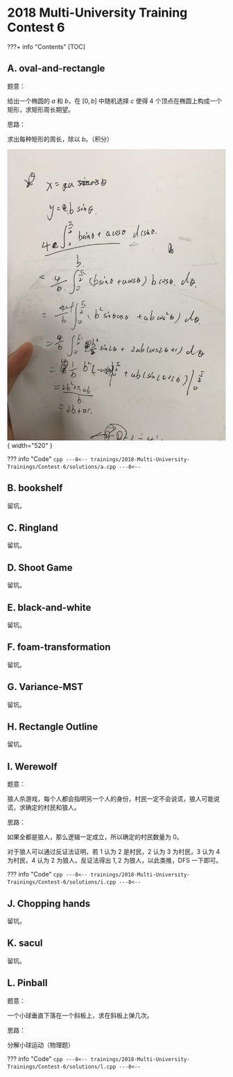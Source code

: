 # 2018 Multi-University Training Contest 6

???+ info "Contents"
    [TOC]

## A. oval-and-rectangle

题意：

给出一个椭圆的 $a$ 和 $b$，在 $[0, b]$ 中随机选择 $c$ 使得 $4$ 个顶点在椭圆上构成一个矩形，求矩形周长期望。

思路：

求出每种矩形的周长，除以 $b$。（积分）

![](./images/1459194-20181007164912350-136076649.png){ width="520" }

??? info "Code"
    ```cpp
    ---8<--
    trainings/2018-Multi-University-Trainings/Contest-6/solutions/a.cpp
    ---8<--
    ```

## B. bookshelf

留坑。

## C. Ringland

留坑。

## D. Shoot Game

留坑。

## E. black-and-white

留坑。

## F. foam-transformation

留坑。

## G. Variance-MST

留坑。

## H. Rectangle Outline

留坑。

## I. Werewolf

题意：

狼人杀游戏，每个人都会指明另一个人的身份，村民一定不会说谎，狼人可能说谎，求确定的村民和狼人。

思路：

如果全都是狼人，那么逻辑一定成立，所以确定的村民数量为 $0$。

对于狼人可以通过反证法证明，若 $1$ 认为 $2$ 是村民，$2$ 认为 $3$ 为村民，$3$ 认为 $4$ 为村民，$4$ 认为 $2$ 为狼人，反证法得出 $1,2$ 为狼人，以此类推，DFS 一下即可。

??? info "Code"
    ```cpp
    ---8<--
    trainings/2018-Multi-University-Trainings/Contest-6/solutions/i.cpp
    ---8<--
    ```

## J. Chopping hands

留坑。

## K. sacul

留坑。

## L. Pinball

题意：

一个小球垂直下落在一个斜板上，求在斜板上弹几次。

思路：

分解小球运动（物理题）

??? info "Code"
    ```cpp
    ---8<--
    trainings/2018-Multi-University-Trainings/Contest-6/solutions/l.cpp
    ---8<--
    ```
